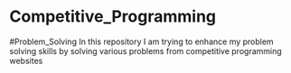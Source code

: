 # Competitive_Programming
#Problem_Solving
In this repository I am trying to enhance my problem solving skills by solving various problems from competitive programming websites

